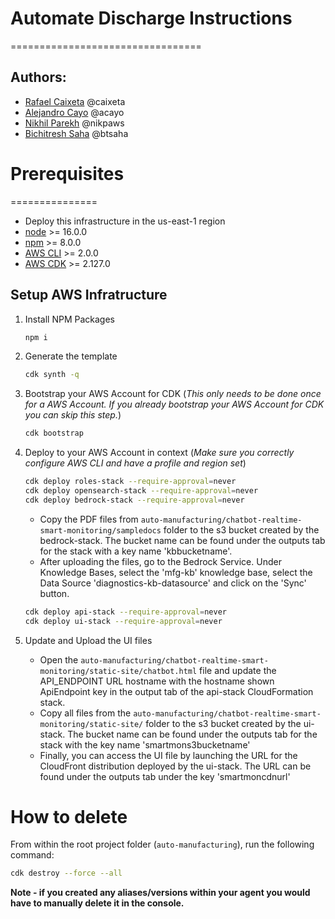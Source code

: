 # Automate Discharge Instructions
=================================

## Authors:
- [Rafael Caixeta](https://www.linkedin.com/in/rafaelcaixeta/) @caixeta
- [Alejandro Cayo](https://www.linkedin.com/in/alejandro-c-6623491a9) @acayo
- [Nikhil Parekh](https://www.linkedin.com/in/parekhn/) @nikpaws 
- [Bichitresh Saha](https://www.linkedin.com/in/bichitresh-saha/) @btsaha

# Prerequisites
===============
* Deploy this infrastructure in the us-east-1 region
* [node](https://nodejs.org/en) >= 16.0.0
* [npm](https://www.npmjs.com/) >= 8.0.0
* [AWS CLI](https://aws.amazon.com/cli/) >= 2.0.0
* [AWS CDK](https://docs.aws.amazon.com/cdk/api/v2/docs/aws-construct-library.html) >= 2.127.0


## Setup AWS Infratructure

1. Install NPM Packages

    ```bash
    npm i
    ```

2. Generate the template

    ```bash
    cdk synth -q
    ```

3. Bootstrap your AWS Account for CDK (*This only needs to be done once for a AWS Account. If you already bootstrap your AWS Account for CDK you can skip this step.*)

    ```bash
    cdk bootstrap
    ```

4. Deploy to your AWS Account in context (*Make sure you correctly configure AWS CLI and have a profile and region set*)

    ```bash
    cdk deploy roles-stack --require-approval=never
    cdk deploy opensearch-stack --require-approval=never
    cdk deploy bedrock-stack --require-approval=never
    ```

    - Copy the PDF files from `auto-manufacturing/chatbot-realtime-smart-monitoring/sampledocs` folder to the s3 bucket created by the bedrock-stack. The bucket name can be found under the outputs tab for the stack with a key name 'kbbucketname'.
    - After uploading the files, go to the Bedrock Service. Under Knowledge Bases, select the 'mfg-kb' knowledge base, select the Data Source 'diagnostics-kb-datasource' and click on the 'Sync' button. 
    
    ```bash
    cdk deploy api-stack --require-approval=never
    cdk deploy ui-stack --require-approval=never
    ```

5. Update and Upload the UI files

    - Open the `auto-manufacturing/chatbot-realtime-smart-monitoring/static-site/chatbot.html` file and update the API_ENDPOINT URL hostname with the hostname shown ApiEndpoint key in the output tab of the api-stack CloudFormation stack. 
    - Copy all files from the `auto-manufacturing/chatbot-realtime-smart-monitoring/static-site/` folder to the s3 bucket created by the ui-stack. The bucket name can be found under the outputs tab for the stack with the key name 'smartmons3bucketname'
    - Finally, you can access the UI file by launching the URL for the CloudFront distribution deployed by the ui-stack. The URL can be found under the outputs tab under the key 'smartmoncdnurl'

# How to delete

From within the root project folder (``auto-manufacturing``), run the following command:

```sh
cdk destroy --force --all
```

**Note - if you created any aliases/versions within your agent you would have to manually delete it in the console.**